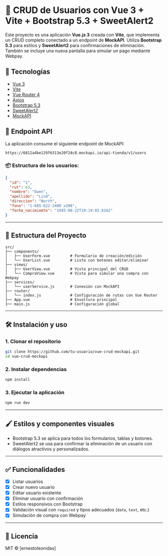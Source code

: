 # 🧩 CRUD de Usuarios con Vue 3 + Vite + Bootstrap 5.3 + SweetAlert2

Este proyecto es una aplicación **Vue.js 3** creada con **Vite**, que implementa un CRUD completo conectado a un endpoint de **MockAPI**. Utiliza **Bootstrap 5.3** para estilos y **SweetAlert2** para confirmaciones de eliminación. También se incluye una nueva pantalla para simular un pago mediante Webpay.

## 🚀 Tecnologías

- [Vue 3](https://vuejs.org/)
- [Vite](https://vitejs.dev/)
- [Vue Router 4](https://router.vuejs.org/)
- [Axios](https://axios-http.com/)
- [Bootstrap 5.3](https://getbootstrap.com/)
- [SweetAlert2](https://sweetalert2.github.io/)
- [MockAPI](https://mockapi.io/)

## 📡 Endpoint API

La aplicación consume el siguiente endpoint de MockAPI:

```
https://6812a4be129f6313e20f24c8.mockapi.io/api-tienda/v1/users
```

### 📦 Estructura de los usuarios:

```json
{
  "id": "1",
  "rut": 63,
  "nombre": "Owen",
  "apellido": "Lind",
  "direccion": "North",
  "fono": "1-685-622-2400 x396",
  "fecha_nacimiemto": "1945-08-22T19:19:03.816Z"
}
```

---

## 📁 Estructura del Proyecto

```
src/
├── components/
│   ├── UserForm.vue         # Formulario de creación/edición
│   └── UserList.vue         # Lista con botones editar/eliminar
├── views/
│   ├── UserView.vue         # Vista principal del CRUD
│   └── CompraView.vue       # Vista para simular una compra con Webpay
├── services/
│   └── userService.js       # Conexión con MockAPI
├── router/
│   └── index.js             # Configuración de rutas con Vue Router
├── App.vue                  # Envoltura principal
├── main.js                  # Configuración global
```

---

## 🛠️ Instalación y uso

### 1. Clonar el repositorio

```bash
git clone https://github.com/tu-usuario/vue-crud-mockapi.git
cd vue-crud-mockapi
```

### 2. Instalar dependencias

```bash
npm install
```

### 3. Ejecutar la aplicación

```bash
npm run dev
```

---

## 🖌️ Estilos y componentes visuales

- Bootstrap 5.3 se aplica para todos los formularios, tablas y botones.
- SweetAlert2 se usa para confirmar la eliminación de un usuario con diálogos atractivos y personalizados.

---

## ✅ Funcionalidades

- [x] Listar usuarios
- [x] Crear nuevo usuario
- [x] Editar usuario existente
- [x] Eliminar usuario con confirmación
- [x] Estilos responsivos con Bootstrap
- [x] Validación visual con `required` y tipos adecuados (`date`, `text`, etc.)
- [x] Simulación de compra con Webpay

---

## 📄 Licencia

MIT © [ernestoleonidas]
